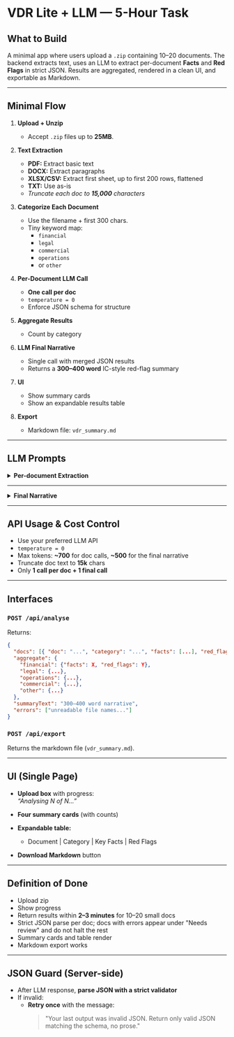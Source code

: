# VDR Lite + LLM — 5-Hour Task

## What to Build

A minimal app where users upload a `.zip` containing 10–20 documents. The backend extracts text, uses an LLM to extract per-document **Facts** and **Red Flags** in strict JSON. Results are aggregated, rendered in a clean UI, and exportable as Markdown.

---

## Minimal Flow

1. **Upload + Unzip**  
   - Accept `.zip` files up to **25MB**.

2. **Text Extraction**  
   - **PDF:** Extract basic text  
   - **DOCX:** Extract paragraphs  
   - **XLSX/CSV:** Extract first sheet, up to first 200 rows, flattened  
   - **TXT:** Use as-is  
   - _Truncate each doc to **15,000** characters_

3. **Categorize Each Document**  
   - Use the filename + first 300 chars.
   - Tiny keyword map:  
     - `financial`
     - `legal`
     - `commercial`
     - `operations`
     - or `other`

4. **Per-Document LLM Call**  
   - **One call per doc**
   - `temperature = 0`
   - Enforce JSON schema for structure

5. **Aggregate Results**  
   - Count by category

6. **LLM Final Narrative**  
   - Single call with merged JSON results
   - Returns a **300–400 word** IC-style red-flag summary

7. **UI**  
   - Show summary cards  
   - Show an expandable results table

8. **Export**  
   - Markdown file: `vdr_summary.md`

---

## LLM Prompts

<details>
<summary><strong>Per-document Extraction</strong></summary>

**System:**  
> You are a private-equity diligence analyst. Be concise, literal, and conservative. If unsure, say ‘Unknown’. Output valid JSON only that matches the schema.

**User (template):**  
> Return JSON for this document.  
> **Document meta:**  
> - filename: {{filename}}  
> - category: {{category}}  
>
> **JSON schema:**  
> ```json
> {
>   "doc": "string",           // filename
>   "category": "financial|legal|commercial|operations|other",
>   "facts": ["string", ...],  // 1-5 bullets, short, objective
>   "red_flags": ["string", ...] // 0-5 bullets, short, concrete risk statements
> }
> ```
>
> **Heuristics:**  
> - Prefer explicit numbers, terms, durations, thresholds, parties, and dates.  
> - Red flags include: missing statements, exclusivity, unilateral termination, indemnities, breaches, going concern, overdue/arrears, covenants, related parties, churn, key-customer risk, safety/compliance issues, expired docs.
>
> **Document text (truncated):**  
> {{text}}

</details>

---

<details>
<summary><strong>Final Narrative</strong></summary>

**System:**  
> You summarize for an Investment Committee. Group by category. Be concise and professional. 300–400 words.

**User:**  
> Input is a JSON array of per-document results:  
> {{json_array}}
>
> Write a single 300–400 word summary focusing on red flags first. Group by Financial, Legal, Operations, Commercial. Where helpful, reference counts (e.g., “3 red flags across two contracts”).

</details>

---

## API Usage & Cost Control

- Use your preferred LLM API  
- `temperature = 0`  
- Max tokens: **~700** for doc calls, **~500** for the final narrative  
- Truncate doc text to **15k** chars  
- Only **1 call per doc + 1 final call**  

---

## Interfaces

### `POST /api/analyse`  
Returns:
```json
{
  "docs": [{ "doc": "...", "category": "...", "facts": [...], "red_flags": [...] }],
  "aggregate": {
    "financial": {"facts": X, "red_flags": Y},
    "legal": {...},
    "operations": {...},
    "commercial": {...},
    "other": {...}
  },
  "summaryText": "300–400 word narrative",
  "errors": ["unreadable file names..."]
}
```

### `POST /api/export`  
Returns the markdown file (`vdr_summary.md`).

---

## UI (Single Page)

- **Upload box** with progress:  
  _“Analysing N of N…”_

- **Four summary cards** (with counts)

- **Expandable table:**  
  - Document | Category | Key Facts | Red Flags

- **Download Markdown** button

---

## Definition of Done

- Upload zip  
- Show progress  
- Return results within **2–3 minutes** for 10–20 small docs
- Strict JSON parse per doc; docs with errors appear under "Needs review" and do not halt the rest
- Summary cards and table render  
- Markdown export works

---

## JSON Guard (Server-side)

- After LLM response, **parse JSON with a strict validator**
- If invalid:  
  - **Retry once** with the message:  
    > "Your last output was invalid JSON. Return only valid JSON matching the schema, no prose."
